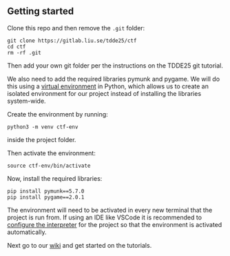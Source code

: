 ## Getting started

Clone this repo and then remove the `.git` folder:
```
git clone https://gitlab.liu.se/tdde25/ctf
cd ctf
rm -rf .git
```
Then add your own git folder per the instructions on the TDDE25 git tutorial.


We also need to add the required libraries pymunk and pygame. We will do this using a [virtual environment](https://docs.python.org/3/tutorial/venv.html) in Python, which allows us to create an isolated environment for our project instead of installing the libraries system-wide.

Create the environment by running:
```
python3 -m venv ctf-env
```
inside the project folder.

Then activate the environment:
```
source ctf-env/bin/activate
```

Now, install the required libraries:
```
pip install pymunk==5.7.0
pip install pygame==2.0.1
```

The environment will need to be activated in every new terminal that the project is run from. If using an IDE like VSCode it is recommended to [configure the interpreter](https://code.visualstudio.com/docs/python/environments#_select-and-activate-an-environment) for the project so that the environment is activated automatically.

Next go to our [wiki](https://gitlab.liu.se/tdde25/ctf/wikis/home) and get started on the tutorials.

